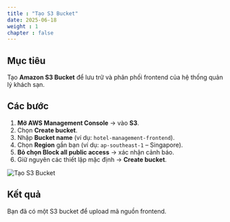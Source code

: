 ```yaml
---
title : "Tạo S3 Bucket"
date: 2025-06-18
weight : 1
chapter : false
---
```


## Mục tiêu

Tạo **Amazon S3 Bucket** để lưu trữ và phân phối frontend của hệ thống quản lý khách sạn.

## Các bước

1. **Mở AWS Management Console** → vào **S3**.
2. Chọn **Create bucket**.
3. Nhập **Bucket name** (ví dụ: `hotel-management-frontend`).
4. Chọn **Region** gần bạn (ví dụ: `ap-southeast-1` – Singapore).
5. **Bỏ chọn Block all public access** → xác nhận cảnh báo.
6. Giữ nguyên các thiết lập mặc định → **Create bucket**.

![Tạo S3 Bucket](/images/3_1/1.png)

## Kết quả

Bạn đã có một S3 bucket để upload mã nguồn frontend.
